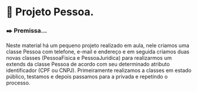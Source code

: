 # 📒 Projeto Pessoa.
### ✒️ Premissa...
Neste material há um pequeno projeto realizado em aula, nele criamos uma classe Pessoa com telefone, e-mail e endereço e em seguida criamos duas novas classes (PessoaFisica e PessoaJuridica) para realizarmos um extends da classe Pessoa de acordo com seu determinado atributo identificador (CPF ou CNPJ).
Primeiramente realizamos a classes em estado público, testamos e depois passamos para a privada e repetindo o processo.